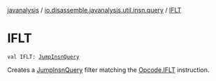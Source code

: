 [javanalysis](../index.md) / [io.disassemble.javanalysis.util.insn.query](index.md) / [IFLT](./-i-f-l-t.md)

# IFLT

`val IFLT: `[`JumpInsnQuery`](-jump-insn-query/index.md)

Creates a [JumpInsnQuery](-jump-insn-query/index.md) filter matching the [Opcode.IFLT](#) instruction.

